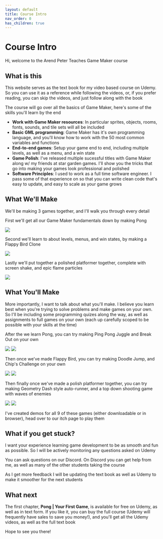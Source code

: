 ```yaml
---
layout: default
title: Course Intro
nav_order: 0
has_children: true
---
```


# Course Intro

Hi, welcome to the Arend Peter Teaches Game Maker course

## What is this

This website serves as the text book for my video based course on Udemy. So you can use it as a reference while following the videos, or, if you prefer reading, you can skip the videos, and just follow along with the book

The course will go over all the basics of Game Maker, here's some of the skills you'll learn by the end

 * **Work with Game Maker resources**: In particular sprites, objects, rooms, fonts, sounds, and tile sets will all be included
 * **Basic GML programming**: Game Maker has it's own programming language, and you'll know how to work with the 50 most common variables and functions
 * **End-to-end games**: Setup your game end to end, including multiple levels, as well as a menu, and a win state
 * **Game Polish**: I've released multiple sucessful titles with Game Maker along w/ my friends at star garden games. I'll show you the tricks that go into making your games look professional and polished
 * **Software Principles**: I used to work as a full time software engineer. I pass some of that experience on so that you can write clean code that's easy to update, and easy to scale as your game grows

## What We'll Make

We'll be making 3 games together, and I'll walk you through every detail

First we'll get all our Game Maker fundamentals down by making Pong

![](../../assets/images/pong_final.gif)

Second we'll learn to about levels, menus, and win states, by making a Flappy Bird Clone

![](../../assets/images/flappy_bird_final.gif)

Lastly we'll put together a polished platformer together, complete with screen shake, and epic flame particles

![](../../assets/images/platformer_final.gif)

## What You'll Make

More importantly, I want to talk about what you'll make. I believe you learn best when you're trying to solve problems and make games on your own. So I'll be including some programming quizes along the way, as well as assignments to full games on your own (each up carefully scoped to be possible with your skills at the time)

After the we learn Pong, you can try making Ping Pong Juggle and Break Out on your own

![](../../assets/images/ping_pong_juggle_final.gif)
![](../../assets/images/breakout_final.gif)

Then once we've made Flappy Bird, you can try making Doodle Jump, and Chip's Challenge on your own

![](../../assets/images/doodle_jump_final.gif)
![](../../assets/images/chips_challenge_final.gif)

Then finally once we've made a polish platformer together, you can try making Geometry Dash style auto-runner, and a top down shooting game with waves of enemies

![](../../assets/images/doodle_jump_final.gif)
![](../../assets/images/chips_challenge_final.gif)

I've created demos for all 9 of these games (either downloadable or in browser), head over to our itch page to play them

## What if you get stuck?

I want your experience learning game development to be as smooth and fun as possible. So I will be actively monitoring any questions asked on Udemy

You can ask questions on our Discord. On Discord you can get help from me, as well as many of the other students taking the course

As I get more feedback I will be updating the text book as well as Udemy to make it smoother for the next students

## What next

The first chapter, **Pong \| Your First Game**, is available for free on Udemy, as well as in text form. If you like it, you can buy the full course (Udemy will frequently have sales to save you money!), and you'll get all the Udemy videos, as well as the full text book

Hope to see you there!
